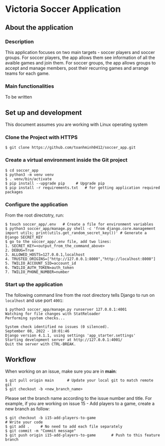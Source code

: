 # Victoria Soccer Application
## About the application
### Description
This application focuses on two main targets - soccer players and soccer groups. For soccer players, the app allows them see information of all the avaible games and join them. For soccer groups, the app allows groups to accept and manage members, post their recurring games and arrange teams for each game.

### Main functionalities
To be written

## Set up and development
This document assumes you are working with Linux operating system
### Clone the Project with HTTPS
    $ git clone https://github.com/toanhminh0412/soccer_app.git

### Create a virtual environment inside the Git project
    $ cd soccer_app
    $ python3 -m venv venv
    $ . venv/bin/activate
    $ pip install --upgrade pip     # Upgrade pip
    $ pip install -r requirements.txt   # for getting application required packages

### Configure the application
From the root directotry, run:

    $ touch soccer_app/.env   # Create a file for environment variables
    $ python3 soccer_app/manage.py shell -c 'from django.core.management import utils; print(utils.get_random_secret_key())' # Generate a Django SECRET_KEY
    $ go to the soccer_app/.env file, add two lines:
    1. SECRET_KEY=<output_from_the_command_above>
    2. DEBUG=True
    3. ALLOWED_HOSTS=127.0.0.1,localhost
    4. TRUSTED_ORIGINS=["http://127.0.0.1:8000","http://localhost:8000"]
    5. TWILIO_ACCOUNT_SID=account_id
    6. TWILIO_AUTH_TOKEN=auth_token
    7. TWILIO_PHONE_NUMBER=number

### Start up the application
The following command line from the root directory tells Django to run on `localhost` and use port `4001`:

    $ python3 soccer_app/manage.py runserver 127.0.0.1:4001
    Watching for file changes with StatReloader
    Performing system checks...

    System check identified no issues (0 silenced).
    September 08, 2022 - 10:01:46
    Django version 4.1.1, using settings 'app_starter.settings'
    Starting development server at http://127.0.0.1:4001/
    Quit the server with CTRL-BREAK.

## Workflow
When working on an issue, make sure you are in **main**:

    $ git pull origin main      # Update your local git to match remote git
    $ git checkout -b <new_branch_name>
    
Please set the branch name according to the issue number and title. For example, if you are working on issue 15 - Add players to a game, create a new branch as follow:

    $ git checkout -b i15-add-players-to-game
    # Write your code
    $ git add .     # No need to add each file separately
    $ git commit -m "Commit message"
    $ git push origin i15-add-players-to-game       # Push to this feature branch

